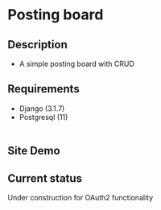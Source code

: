 # Posting board 

## Description 
* A simple posting board with CRUD 

## Requirements 
* Django (3.1.7)
* Postgresql (11) 
</br></br>

## Site Demo



## Current status
Under construction for OAuth2 functionality 
